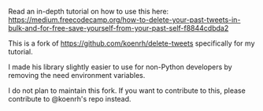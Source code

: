 Read an in-depth tutorial on how to use this here: https://medium.freecodecamp.org/how-to-delete-your-past-tweets-in-bulk-and-for-free-save-yourself-from-your-past-self-f8844cdbda2

This is a fork of https://github.com/koenrh/delete-tweets specifically for my tutorial.

I made his library slightly easier to use for non-Python developers by removing the need environment variables.

I do not plan to maintain this fork. If you want to contribute to this, please contribute to @koenrh's repo instead.
